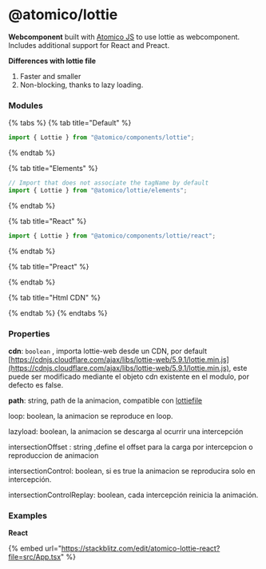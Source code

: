 # @atomico/lottie

**Webcomponent** built with [Atomico JS](https://atomicojs.dev/) to use lottie as webcomponent. Includes additional support for React and Preact.



**Differences with lottie file**

1. Faster and smaller
2. Non-blocking, thanks to lazy loading.

### Modules

{% tabs %}
{% tab title="Default" %}
```javascript
import { Lottie } from "@atomico/components/lottie";
```
{% endtab %}

{% tab title="Elements" %}
```javascript
// Import that does not associate the tagName by default
import { Lottie } from "@atomico/lottie/elements";
```
{% endtab %}

{% tab title="React" %}
```javascript
import { Lottie } from "@atomico/components/lottie/react";
```
{% endtab %}

{% tab title="Preact" %}

{% endtab %}

{% tab title="Html CDN" %}

{% endtab %}
{% endtabs %}

### Properties

**cdn**: `boolean` , importa lottie-web desde un CDN, por default [https://cdnjs.cloudflare.com/ajax/libs/lottie-web/5.9.1/lottie.min.js](https://cdnjs.cloudflare.com/ajax/libs/lottie-web/5.9.1/lottie.min.js), este puede ser modificado mediante el objeto cdn existente en el modulo, por defecto es false.

**path**: string, path de la animacion, compatible con [lottiefile](https://lottiefiles.com/)

loop: boolean, la animacion se reproduce en loop.

lazyload: boolean, la animacion se descarga al ocurrir una intercepción

intersectionOffset : string ,define el offset para la carga por intercepcion o reproduccion de animacion

intersectionControl: boolean, si es true la animacion se reproducira solo en intercepción.&#x20;

intersectionControlReplay: boolean, cada intercepción reinicia la animación.&#x20;

### Examples

**React**

{% embed url="https://stackblitz.com/edit/atomico-lottie-react?file=src/App.tsx" %}
